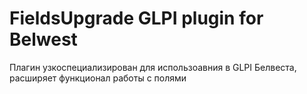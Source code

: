 # FieldsUpgrade GLPI plugin for Belwest

Плагин узкоспециализирован для использоавния в GLPI Белвеста, расширяет функционал работы с полями
